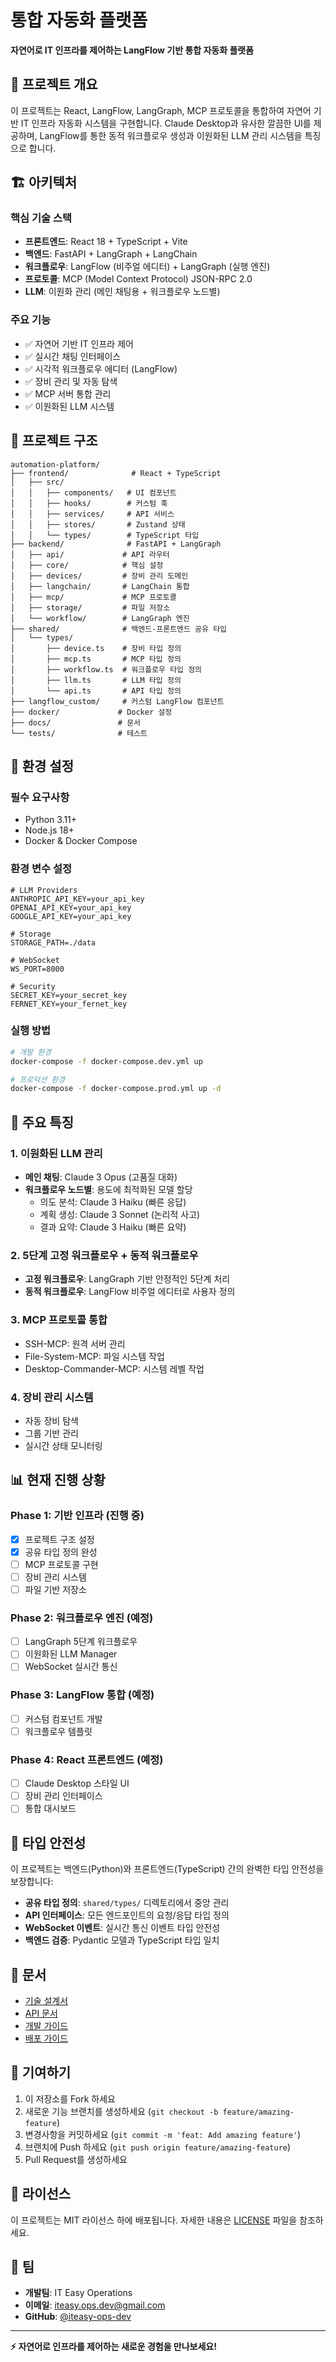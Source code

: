 # 통합 자동화 플랫폼

**자연어로 IT 인프라를 제어하는 LangFlow 기반 통합 자동화 플랫폼**

## 🎯 프로젝트 개요

이 프로젝트는 React, LangFlow, LangGraph, MCP 프로토콜을 통합하여 자연어 기반 IT 인프라 자동화 시스템을 구현합니다. Claude Desktop과 유사한 깔끔한 UI를 제공하며, LangFlow를 통한 동적 워크플로우 생성과 이원화된 LLM 관리 시스템을 특징으로 합니다.

## 🏗️ 아키텍처

### 핵심 기술 스택
- **프론트엔드**: React 18 + TypeScript + Vite
- **백엔드**: FastAPI + LangGraph + LangChain  
- **워크플로우**: LangFlow (비주얼 에디터) + LangGraph (실행 엔진)
- **프로토콜**: MCP (Model Context Protocol) JSON-RPC 2.0
- **LLM**: 이원화 관리 (메인 채팅용 + 워크플로우 노드별)

### 주요 기능
- ✅ 자연어 기반 IT 인프라 제어
- ✅ 실시간 채팅 인터페이스
- ✅ 시각적 워크플로우 에디터 (LangFlow)
- ✅ 장비 관리 및 자동 탐색
- ✅ MCP 서버 통합 관리
- ✅ 이원화된 LLM 시스템

## 📁 프로젝트 구조

```
automation-platform/
├── frontend/              # React + TypeScript
│   ├── src/
│   │   ├── components/   # UI 컴포넌트
│   │   ├── hooks/        # 커스텀 훅
│   │   ├── services/     # API 서비스
│   │   ├── stores/       # Zustand 상태
│   │   └── types/        # TypeScript 타입
├── backend/              # FastAPI + LangGraph
│   ├── api/             # API 라우터
│   ├── core/            # 핵심 설정
│   ├── devices/         # 장비 관리 도메인
│   ├── langchain/       # LangChain 통합
│   ├── mcp/             # MCP 프로토콜
│   ├── storage/         # 파일 저장소
│   └── workflow/        # LangGraph 엔진
├── shared/              # 백엔드-프론트엔드 공유 타입
│   └── types/
│       ├── device.ts    # 장비 타입 정의
│       ├── mcp.ts       # MCP 타입 정의
│       ├── workflow.ts  # 워크플로우 타입 정의
│       ├── llm.ts       # LLM 타입 정의
│       └── api.ts       # API 타입 정의
├── langflow_custom/     # 커스텀 LangFlow 컴포넌트
├── docker/             # Docker 설정
├── docs/               # 문서
└── tests/              # 테스트
```

## 🔧 환경 설정

### 필수 요구사항
- Python 3.11+
- Node.js 18+
- Docker & Docker Compose

### 환경 변수 설정
```env
# LLM Providers
ANTHROPIC_API_KEY=your_api_key
OPENAI_API_KEY=your_api_key
GOOGLE_API_KEY=your_api_key

# Storage
STORAGE_PATH=./data

# WebSocket
WS_PORT=8000

# Security
SECRET_KEY=your_secret_key
FERNET_KEY=your_fernet_key
```

### 실행 방법
```bash
# 개발 환경
docker-compose -f docker-compose.dev.yml up

# 프로덕션 환경
docker-compose -f docker-compose.prod.yml up -d
```

## 🚀 주요 특징

### 1. 이원화된 LLM 관리
- **메인 채팅**: Claude 3 Opus (고품질 대화)
- **워크플로우 노드별**: 용도에 최적화된 모델 할당
  - 의도 분석: Claude 3 Haiku (빠른 응답)
  - 계획 생성: Claude 3 Sonnet (논리적 사고)
  - 결과 요약: Claude 3 Haiku (빠른 요약)

### 2. 5단계 고정 워크플로우 + 동적 워크플로우
- **고정 워크플로우**: LangGraph 기반 안정적인 5단계 처리
- **동적 워크플로우**: LangFlow 비주얼 에디터로 사용자 정의

### 3. MCP 프로토콜 통합
- SSH-MCP: 원격 서버 관리
- File-System-MCP: 파일 시스템 작업
- Desktop-Commander-MCP: 시스템 레벨 작업

### 4. 장비 관리 시스템
- 자동 장비 탐색
- 그룹 기반 관리
- 실시간 상태 모니터링

## 📊 현재 진행 상황

### Phase 1: 기반 인프라 (진행 중)
- [x] 프로젝트 구조 설정
- [x] 공유 타입 정의 완성
- [ ] MCP 프로토콜 구현
- [ ] 장비 관리 시스템
- [ ] 파일 기반 저장소

### Phase 2: 워크플로우 엔진 (예정)
- [ ] LangGraph 5단계 워크플로우
- [ ] 이원화된 LLM Manager
- [ ] WebSocket 실시간 통신

### Phase 3: LangFlow 통합 (예정)
- [ ] 커스텀 컴포넌트 개발
- [ ] 워크플로우 템플릿

### Phase 4: React 프론트엔드 (예정)
- [ ] Claude Desktop 스타일 UI
- [ ] 장비 관리 인터페이스
- [ ] 통합 대시보드

## 🔬 타입 안전성

이 프로젝트는 백엔드(Python)와 프론트엔드(TypeScript) 간의 완벽한 타입 안전성을 보장합니다:

- **공유 타입 정의**: `shared/types/` 디렉토리에서 중앙 관리
- **API 인터페이스**: 모든 엔드포인트의 요청/응답 타입 정의
- **WebSocket 이벤트**: 실시간 통신 이벤트 타입 안전성
- **백엔드 검증**: Pydantic 모델과 TypeScript 타입 일치

## 📖 문서

- [기술 설계서](docs/technical-design.md)
- [API 문서](docs/api-reference.md)
- [개발 가이드](docs/development-guide.md)
- [배포 가이드](docs/deployment-guide.md)

## 🤝 기여하기

1. 이 저장소를 Fork 하세요
2. 새로운 기능 브랜치를 생성하세요 (`git checkout -b feature/amazing-feature`)
3. 변경사항을 커밋하세요 (`git commit -m 'feat: Add amazing feature'`)
4. 브랜치에 Push 하세요 (`git push origin feature/amazing-feature`)
5. Pull Request를 생성하세요

## 📄 라이선스

이 프로젝트는 MIT 라이선스 하에 배포됩니다. 자세한 내용은 [LICENSE](LICENSE) 파일을 참조하세요.

## 👥 팀

- **개발팀**: IT Easy Operations
- **이메일**: iteasy.ops.dev@gmail.com
- **GitHub**: [@iteasy-ops-dev](https://github.com/iteasy-ops-dev)

---

**⚡ 자연어로 인프라를 제어하는 새로운 경험을 만나보세요!**

